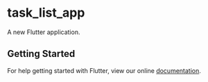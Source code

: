 # task_list_app

A new Flutter application.

## Getting Started

For help getting started with Flutter, view our online
[documentation](https://flutter.io/).
